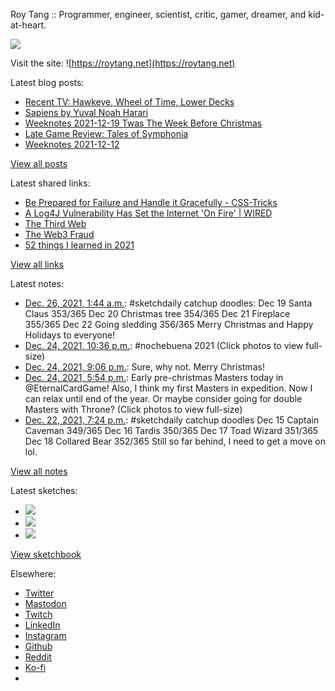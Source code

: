 Roy Tang :: Programmer, engineer, scientist, critic, gamer, dreamer, and kid-at-heart.

![](https://roytang.net/static/img/profile.jpg)

Visit the site: ![https://roytang.net](https://roytang.net)

Latest blog posts:

- [Recent TV: Hawkeye, Wheel of Time, Lower Decks](https://roytang.net/2021/12/hawkeye-wot-lower-decks/)
- [Sapiens by Yuval Noah Harari](https://roytang.net/2021/12/sapiens/)
- [Weeknotes 2021-12-19 Twas The Week Before Christmas](https://roytang.net/2021/12/weeknotes-12-19/)
- [Late Game Review: Tales of Symphonia](https://roytang.net/2021/12/symphonia/)
- [Weeknotes 2021-12-12](https://roytang.net/2021/12/weeknotes-12-12/)

[View all posts](https://roytang.net/blog)

Latest shared links:

- [Be Prepared for Failure and Handle it Gracefully - CSS-Tricks](https://roytang.net/2021/12/e96d33dad65613712f7de14f77b9ad38/)
- [A Log4J Vulnerability Has Set the Internet &#x27;On Fire&#x27; | WIRED](https://roytang.net/2021/12/49c19dca28b59fb5904aa23bfddfff85/)
- [The Third Web](https://roytang.net/2021/12/the-third-web/)
- [The Web3 Fraud](https://roytang.net/2021/12/the-web3-fraud/)
- [52 things I learned in 2021](https://roytang.net/2021/12/52-things-i-learned-in-2021/)

[View all links](https://roytang.net/links)

Latest notes:

- [Dec. 26, 2021, 1:44 a.m.](https://roytang.net/2021/12/977d7f97340da5496490c258d4d105c8/): #sketchdaily catchup doodles: Dec 19 Santa Claus 353/365 Dec 20 Christmas tree 354/365 Dec 21 Fireplace 355/365 Dec 22 Going sledding 356/365 Merry Christmas and Happy Holidays to everyone!
- [Dec. 24, 2021, 10:36 p.m.](https://roytang.net/2021/12/1474388413281607683/): #nochebuena 2021 (Click photos to view full-size)
- [Dec. 24, 2021, 9:06 p.m.](https://roytang.net/2021/12/hpsyr4j/): Sure, why not. Merry Christmas!
- [Dec. 24, 2021, 5:54 p.m.](https://roytang.net/2021/12/1474317542785110017/): Early pre-christmas Masters today in @EternalCardGame! Also, I think my first Masters in expedition. Now I can relax until end of the year. Or maybe consider going for double Masters with Throne? (Click photos to view full-size)
- [Dec. 22, 2021, 7:24 p.m.](https://roytang.net/2021/12/d1e22f678f001285ceb12fcfae5a2a34/): #sketchdaily catchup doodles Dec 15 Captain Caveman 349/365 Dec 16 Tardis 350/365 Dec 17 Toad Wizard 351/365 Dec 18 Collared Bear 352/365 Still so far behind, I need to get a move on lol.

[View all notes](https://roytang.net/notes)

Latest sketches:


- ![](https://roytang.net/media/cache/48/d1/48d1aa48a28358d5ba439cac37265d95.jpg)
- ![](https://roytang.net/media/cache/a4/2d/a42dd475f009ff138da158b6861657be.jpg)
- ![](https://roytang.net/media/cache/da/10/da109aa219a550608ec9a9c14bfd429a.jpg)

[View sketchbook](https://roytang.net/albums/sketchbook)


Elsewhere:

- [Twitter](https://twitter.com/roytang)
- [Mastodon](https://mastodon.technology/@roytang)
- [Twitch](https://twitch.tv/twitchyroy)
- [LinkedIn](https://www.linkedin.com/in/roytang)
- [Instagram](https://instagram.com/roytang0400)
- [Github](https://github.com/roytang)
- [Reddit](https://reddit.com/u/hungryroy)
- [Ko-fi](https://ko-fi.com/roytang)
- [](mailto:hello@roytang.net)